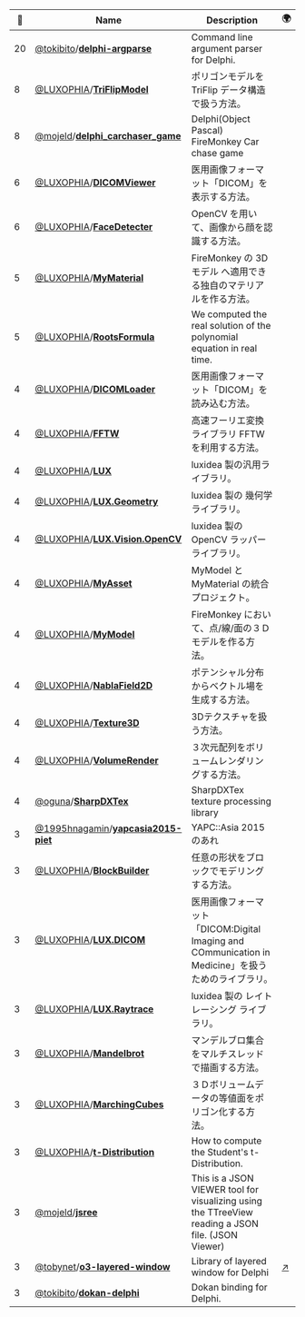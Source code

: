 |:star2: | Name | Description | 🌍|
|---|---|---|---|
|20|[@tokibito](https://github.com/tokibito)/[**delphi-argparse**](https://github.com/tokibito/delphi-argparse)|Command line argument parser for Delphi.||
|8|[@LUXOPHIA](https://github.com/LUXOPHIA)/[**TriFlipModel**](https://github.com/LUXOPHIA/TriFlipModel)|ポリゴンモデルを TriFlip データ構造で扱う方法。||
|8|[@mojeld](https://github.com/mojeld)/[**delphi_carchaser_game**](https://github.com/mojeld/delphi_carchaser_game)|Delphi(Object Pascal) FireMonkey Car chase game||
|6|[@LUXOPHIA](https://github.com/LUXOPHIA)/[**DICOMViewer**](https://github.com/LUXOPHIA/DICOMViewer)|医用画像フォーマット「DICOM」を表示する方法。||
|6|[@LUXOPHIA](https://github.com/LUXOPHIA)/[**FaceDetecter**](https://github.com/LUXOPHIA/FaceDetecter)|OpenCV を用いて、画像から顔を認識する方法。||
|5|[@LUXOPHIA](https://github.com/LUXOPHIA)/[**MyMaterial**](https://github.com/LUXOPHIA/MyMaterial)|FireMonkey の 3Dモデル へ適用できる独自のマテリアルを作る方法。||
|5|[@LUXOPHIA](https://github.com/LUXOPHIA)/[**RootsFormula**](https://github.com/LUXOPHIA/RootsFormula)|We computed the real solution of the polynomial equation in real time.||
|4|[@LUXOPHIA](https://github.com/LUXOPHIA)/[**DICOMLoader**](https://github.com/LUXOPHIA/DICOMLoader)|医用画像フォーマット「DICOM」を読み込む方法。||
|4|[@LUXOPHIA](https://github.com/LUXOPHIA)/[**FFTW**](https://github.com/LUXOPHIA/FFTW)|高速フーリエ変換ライブラリ FFTW を利用する方法。||
|4|[@LUXOPHIA](https://github.com/LUXOPHIA)/[**LUX**](https://github.com/LUXOPHIA/LUX)|luxidea 製の汎用ライブラリ。||
|4|[@LUXOPHIA](https://github.com/LUXOPHIA)/[**LUX.Geometry**](https://github.com/LUXOPHIA/LUX.Geometry)|luxidea 製の 幾何学 ライブラリ。||
|4|[@LUXOPHIA](https://github.com/LUXOPHIA)/[**LUX.Vision.OpenCV**](https://github.com/LUXOPHIA/LUX.Vision.OpenCV)|luxidea 製の OpenCV ラッパーライブラリ。||
|4|[@LUXOPHIA](https://github.com/LUXOPHIA)/[**MyAsset**](https://github.com/LUXOPHIA/MyAsset)|MyModel と MyMaterial の統合プロジェクト。||
|4|[@LUXOPHIA](https://github.com/LUXOPHIA)/[**MyModel**](https://github.com/LUXOPHIA/MyModel)|FireMonkey において、点/線/面の３Ｄモデルを作る方法。||
|4|[@LUXOPHIA](https://github.com/LUXOPHIA)/[**NablaField2D**](https://github.com/LUXOPHIA/NablaField2D)|ポテンシャル分布からベクトル場を生成する方法。||
|4|[@LUXOPHIA](https://github.com/LUXOPHIA)/[**Texture3D**](https://github.com/LUXOPHIA/Texture3D)|3Dテクスチャを扱う方法。||
|4|[@LUXOPHIA](https://github.com/LUXOPHIA)/[**VolumeRender**](https://github.com/LUXOPHIA/VolumeRender)|３次元配列をボリュームレンダリングする方法。||
|4|[@oguna](https://github.com/oguna)/[**SharpDXTex**](https://github.com/oguna/SharpDXTex)|SharpDXTex texture processing library||
|3|[@1995hnagamin](https://github.com/1995hnagamin)/[**yapcasia2015-piet**](https://github.com/1995hnagamin/yapcasia2015-piet)|YAPC::Asia 2015 のあれ||
|3|[@LUXOPHIA](https://github.com/LUXOPHIA)/[**BlockBuilder**](https://github.com/LUXOPHIA/BlockBuilder)|任意の形状をブロックでモデリングする方法。||
|3|[@LUXOPHIA](https://github.com/LUXOPHIA)/[**LUX.DICOM**](https://github.com/LUXOPHIA/LUX.DICOM)|医用画像フォーマット「DICOM:Digital Imaging and COmmunication in Medicine」を扱うためのライブラリ。||
|3|[@LUXOPHIA](https://github.com/LUXOPHIA)/[**LUX.Raytrace**](https://github.com/LUXOPHIA/LUX.Raytrace)|luxidea 製の レイトレーシング ライブラリ。||
|3|[@LUXOPHIA](https://github.com/LUXOPHIA)/[**Mandelbrot**](https://github.com/LUXOPHIA/Mandelbrot)|マンデルブロ集合をマルチスレッドで描画する方法。||
|3|[@LUXOPHIA](https://github.com/LUXOPHIA)/[**MarchingCubes**](https://github.com/LUXOPHIA/MarchingCubes)|３Ｄボリュームデータの等値面をポリゴン化する方法。||
|3|[@LUXOPHIA](https://github.com/LUXOPHIA)/[**t-Distribution**](https://github.com/LUXOPHIA/t-Distribution)|How to compute the Student's t-Distribution.||
|3|[@mojeld](https://github.com/mojeld)/[**jsree**](https://github.com/mojeld/jsree)|This is a JSON VIEWER tool for visualizing using the TTreeView reading a JSON file. (JSON Viewer)||
|3|[@tobynet](https://github.com/tobynet)/[**o3-layered-window**](https://github.com/tobynet/o3-layered-window)|Library of layered window for Delphi|[:arrow_upper_right:](http://tobysoft.net/wiki/index.php?Delphi%2FO3LayeredWindow)|
|3|[@tokibito](https://github.com/tokibito)/[**dokan-delphi**](https://github.com/tokibito/dokan-delphi)|Dokan binding for Delphi.||

